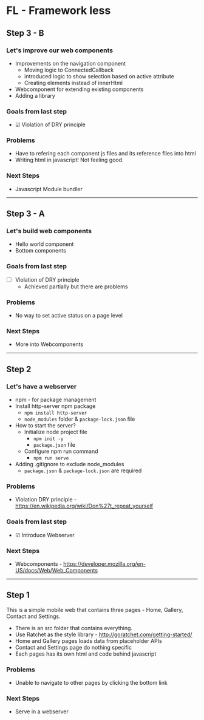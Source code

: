 # FL - Framework less

## Step 3 - B

### Let's improve our web components

- Improvements on the navigation component
  - Moving logic to ConnectedCallback
  - introduced logic to show selection based on active attribute
  - Creating elements instead of innerHtml
- Webcomponent for extending existing components
- Adding a library

### Goals from last step

- &#9745; Violation of DRY principle
  <!-- - &#9745;&#9744; -->

### Problems

- Have to refering each component js files and its reference files into html
- Writing html in javascript! Not feeling good.

### Next Steps

- Javascript Module bundler

---

## Step 3 - A

### Let's build web components

- Hello world component
- Bottom components

### Goals from last step

- &#9744; Violation of DRY principle
  - Achieved partially but there are problems
  <!-- - &#9745;&#9744; Stop this session -->

### Problems

- No way to set active status on a page level

### Next Steps

- More into Webcomponents

---

## Step 2

### Let's have a webserver

- npm - for package management
- Install http-server npm package
  - `npm install http-server`
  - `node_modules` folder & `package-lock.json` file
- How to start the server?
  - Initialize node project file
    - `npm init -y`
    - `package.json` file
  - Configure npm run command
    - `npm run serve`
- Adding .gitignore to exclude node_modules
  - `package.json` & `package-lock.json` are required

### Problems

- Violation DRY principle - https://en.wikipedia.org/wiki/Don%27t_repeat_yourself

### Goals from last step

- &#9745; Introduce Webserver
<!-- - &#9744; Stop this session -->

### Next Steps

- Webcomponents - https://developer.mozilla.org/en-US/docs/Web/Web_Components

---

## Step 1

This is a simple mobile web that contains three pages - Home, Gallery, Contact and Settings.

- There is an src folder that contains everything.
- Use Ratchet as the style library - http://goratchet.com/getting-started/
- Home and Gallery pages loads data from placeholder APIs
- Contact and Settings page do nothing specific
- Each pages has its own html and code behind javascript

### Problems

- Unable to navigate to other pages by clicking the bottom link

### Next Steps

- Serve in a webserver
